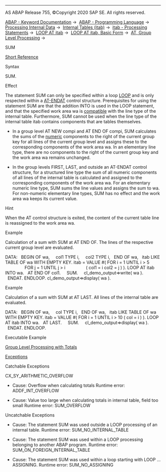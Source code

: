   

* * *

AS ABAP Release 755, ©Copyright 2020 SAP SE. All rights reserved.

[ABAP - Keyword Documentation](https://help.sap.com/doc/abapdocu_755_index_htm/7.55/en-US/abenabap.htm) →  [ABAP - Programming Language](https://help.sap.com/doc/abapdocu_755_index_htm/7.55/en-US/abenabap_reference.htm) →  [Processing Internal Data](https://help.sap.com/doc/abapdocu_755_index_htm/7.55/en-US/abenabap_data_working.htm) →  [Internal Tables (itab)](https://help.sap.com/doc/abapdocu_755_index_htm/7.55/en-US/abenitab.htm) →  [itab - Processing Statements](https://help.sap.com/doc/abapdocu_755_index_htm/7.55/en-US/abentable_processing_statements.htm) →  [LOOP AT itab](https://help.sap.com/doc/abapdocu_755_index_htm/7.55/en-US/abaploop_at_itab_variants.htm) →  [LOOP AT itab, Basic Form](https://help.sap.com/doc/abapdocu_755_index_htm/7.55/en-US/abaploop_at_itab.htm) →  [AT, Group Level Processing](https://help.sap.com/doc/abapdocu_755_index_htm/7.55/en-US/abapat_itab.htm) → 

SUM

[Short Reference](https://help.sap.com/doc/abapdocu_755_index_htm/7.55/en-US/abapsum_shortref.htm)

Syntax

SUM.

Effect

The statement SUM can only be specified within a loop [LOOP](https://help.sap.com/doc/abapdocu_755_index_htm/7.55/en-US/abaploop_at_itab.htm) and is only respected within a [AT\-ENDAT](https://help.sap.com/doc/abapdocu_755_index_htm/7.55/en-US/abapat_itab.htm) control structure. Prerequisites for using the statement SUM are that the addition INTO is used in the LOOP statement, and that the specified work area wa is [compatible](https://help.sap.com/doc/abapdocu_755_index_htm/7.55/en-US/abencompatible_glosry.htm "Glossary Entry") with the line type of the internal table. Furthermore, SUM cannot be used when the line type of the internal table itab contains components that are tables themselves.

-   In a group level AT NEW compi and AT END OF compi, SUM calculates the sums of the [numeric](https://help.sap.com/doc/abapdocu_755_index_htm/7.55/en-US/abennumeric_data_type_glosry.htm "Glossary Entry") components to the right of the current group key for all lines of the current group level and assigns these to the corresponding components of the work area wa. In an elementary line type, there are no components to the right of the current group key and the work area wa remains unchanged.

-   In the group levels FIRST, LAST, and outside an AT\-ENDAT control structure, for a structured line type the sum of all numeric components of all lines of the internal table is calculated and assigned to the corresponding components of the work area wa. For an elementary numeric line type, SUM sums the line values and assigns the sum to wa. For non-numeric elementary line types, SUM has no effect and the work area wa keeps its current value.

Hint

When the AT control structure is exited, the content of the current table line is reassigned to the work area wa.

Example

Calculation of a sum with SUM at AT END OF. The lines of the respective current group level are evaluated.

DATA:
  BEGIN OF wa,
    col1 TYPE i,
    col2 TYPE i,
  END OF wa,
  itab LIKE TABLE OF wa WITH EMPTY KEY.
itab = VALUE #( FOR i = 1 UNTIL i > 5
                FOR j = 1 UNTIL j > i
                ( col1 = i col2 = j ) ).
LOOP AT itab INTO wa.
  AT END OF col1.
    SUM.
    cl\_demo\_output=>write( wa ).
  ENDAT.
ENDLOOP.
cl\_demo\_output=>display( wa ).

Example

Calculation of a sum with SUM at AT LAST. All lines of the internal table are evaluated.

DATA:
  BEGIN OF wa,
    col TYPE i,
  END OF wa,
  itab LIKE TABLE OF wa WITH EMPTY KEY.
itab = VALUE #( FOR i = 1 UNTIL i > 10 ( col = i ) ).
LOOP AT itab INTO wa.
  AT LAST.
    SUM.
    cl\_demo\_output=>display( wa ).
  ENDAT.
ENDLOOP.

Executable Example

[Group Level Processing with Totals](https://help.sap.com/doc/abapdocu_755_index_htm/7.55/en-US/abenint_table_sum_abexa.htm)

[Exceptions](https://help.sap.com/doc/abapdocu_755_index_htm/7.55/en-US/abenabap_language_exceptions.htm)

Catchable Exceptions

CX\_SY\_ARITHMETIC\_OVERFLOW

-   Cause: Overflow when calculating totals
    Runtime error: ADDF\_INT\_OVERFLOW

-   Cause: Value too large when calculating totals in internal table, field too small
    Runtime error: SUM\_OVERFLOW
    

Uncatchable Exceptions

-   Cause: The statement SUM was used outside a LOOP processing of an internal table.
    Runtime error: SUM\_NO\_INTERNAL\_TABLE

-   Cause: The statement SUM was used within a LOOP processing belonging to another ABAP program.
    Runtime error: SUM\_ON\_FOREIGN\_INTERNAL\_TABLE

-   Cause: The statement SUM was used within a loop starting with LOOP ... ASSIGNING.
    Runtime error: SUM\_NO\_ASSIGNING